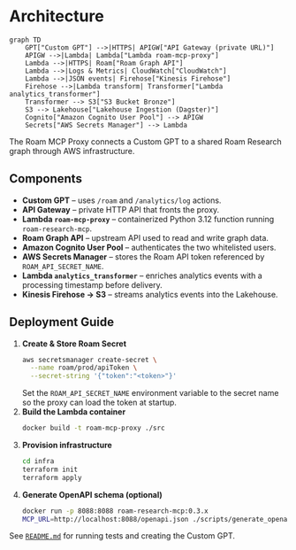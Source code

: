 # Architecture

```mermaid
graph TD
    GPT["Custom GPT"] -->|HTTPS| APIGW["API Gateway (private URL)"]
    APIGW -->|Lambda| Lambda["Lambda roam-mcp-proxy"]
    Lambda -->|HTTPS| Roam["Roam Graph API"]
    Lambda -->|Logs & Metrics| CloudWatch["CloudWatch"]
    Lambda -->|JSON events| Firehose["Kinesis Firehose"]
    Firehose -->|Lambda transform| Transformer["Lambda analytics_transformer"]
    Transformer --> S3["S3 Bucket Bronze"]
    S3 --> Lakehouse["Lakehouse Ingestion (Dagster)"]
    Cognito["Amazon Cognito User Pool"] --> APIGW
    Secrets["AWS Secrets Manager"] --> Lambda
```

The Roam MCP Proxy connects a Custom GPT to a shared Roam Research graph through AWS infrastructure.

## Components

- **Custom GPT** – uses `/roam` and `/analytics/log` actions.
- **API Gateway** – private HTTP API that fronts the proxy.
- **Lambda `roam-mcp-proxy`** – containerized Python 3.12 function running `roam-research-mcp`.
- **Roam Graph API** – upstream API used to read and write graph data.
- **Amazon Cognito User Pool** – authenticates the two whitelisted users.
- **AWS Secrets Manager** – stores the Roam API token referenced by
  `ROAM_API_SECRET_NAME`.
- **Lambda `analytics_transformer`** – enriches analytics events with a
  processing timestamp before delivery.
- **Kinesis Firehose → S3** – streams analytics events into the Lakehouse.

## Deployment Guide

1. **Create & Store Roam Secret**
   ```bash
   aws secretsmanager create-secret \
     --name roam/prod/apiToken \
     --secret-string '{"token":"<token>"}'
   ```
   Set the `ROAM_API_SECRET_NAME` environment variable to the secret name so the
   proxy can load the token at startup.
2. **Build the Lambda container**
   ```bash
   docker build -t roam-mcp-proxy ./src
   ```
3. **Provision infrastructure**
   ```bash
   cd infra
   terraform init
   terraform apply
   ```
4. **Generate OpenAPI schema (optional)**
   ```bash
   docker run -p 8088:8088 roam-research-mcp:0.3.x
   MCP_URL=http://localhost:8088/openapi.json ./scripts/generate_openapi.sh
   ```

See [`README.md`](../README.md) for running tests and creating the Custom GPT.
